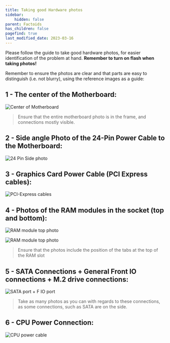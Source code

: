 ```yaml
---
title: Taking good Hardware photos
sidebar:
    hidden: false
parent: Factoids
has_children: false
pagefind: true
last_modified_date: 2023-03-16
---
```




Please follow the guide to take good hardware photos, for easier identification of the problem at hand. **Remember to turn on flash when taking photos!**

Remember to ensure the photos are clear and that parts are easy to distinguish (i.e. not blurry), using the reference images as a guide:

## 1 - The center of the Motherboard:

![Center of Motherboard](../../../assets/Hardware-photos/Motherboard.jpg)

> Ensure that the entire motherboard photo is in the frame, and connections mostly visible.

## 2 - Side angle Photo of the 24-Pin Power Cable to the Motherboard:

![24 Pin Side photo](../../../assets/Hardware-photos/24_pin_side.jpg)

## 3 - Graphics Card Power Cable (PCI Express cables):

![PCI-Express cables](../../../assets/Hardware-photos/PCI_express.jpg)

## 4 - Photos of the RAM modules in the socket (top and bottom):

![RAM module top photo](../../../assets/Hardware-photos/RAM_top_slots.jpg)

![RAM module top photo](../../../assets/Hardware-photos/RAM_bottom_slots.jpg)

> Ensure that the photos include the position of the tabs at the top of the RAM slot

## 5 - SATA Connections + General Front IO connections + M.2 drive connections:

![SATA port + F IO port](../../../assets/Hardware-photos/SATA_connections.jpg)

> Take as many photos as you can with regards to these connections, as some connections, such as SATA are on the side.

## 6 - CPU Power Connection:

![CPU power cable](../../../assets/Hardware-photos/CPU_pins.jpg)
